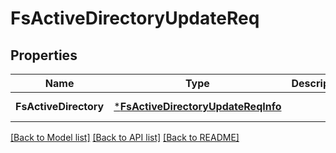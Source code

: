# FsActiveDirectoryUpdateReq

## Properties
Name | Type | Description | Notes
------------ | ------------- | ------------- | -------------
**FsActiveDirectory** | [***FsActiveDirectoryUpdateReqInfo**](FSActiveDirectoryUpdateReq_Info.md) |  | [default to null]

[[Back to Model list]](../README.md#documentation-for-models) [[Back to API list]](../README.md#documentation-for-api-endpoints) [[Back to README]](../README.md)



